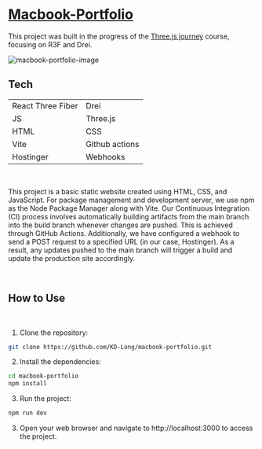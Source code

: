 # [Macbook-Portfolio](https://macbook-portfolio.kyledlong.com)

This project was built in the progress of the [Three.js journey](https://threejs-journey.com) course, focusing on R3F and Drei.
<br>

![macbook-portfolio-image](./public/macbook-portfolio-image.png)



## Tech

|                   |               |
| ----------------- | ------------- |
| React Three Fiber | Drei          |
| JS                | Three.js      |
| HTML              | CSS           |
| Vite              | Github actions|
| Hostinger         | Webhooks      |



<br>

This project is a basic static website created using HTML, CSS, and JavaScript. For package management and development server, we use npm as the Node Package Manager along with Vite. Our Continuous Integration (CI) process involves automatically building artifacts from the main branch into the build branch whenever changes are pushed. This is achieved through GitHub Actions. Additionally, we have configured a webhook to send a POST request to a specified URL (in our case, Hostinger). As a result, any updates pushed to the main branch will trigger a build and update the production site accordingly.

<br>

## How to Use
<br>

1. Clone the repository:

```bash
git clone https://github.com/KD-Long/macbook-portfolio.git
```

2. Install the dependencies:

```bash
cd macbook-portfolio
npm install
```

3. Run the project:

```bash
npm run dev
```

3. Open your web browser and navigate to http://localhost:3000 to access the project.